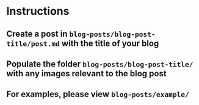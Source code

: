 # Instructions

## Create a post in `blog-posts/blog-post-title/post.md` with the title of your blog

## Populate the folder `blog-posts/blog-post-title/` with any images relevant to the blog post

## For examples, please view `blog-posts/example/`
